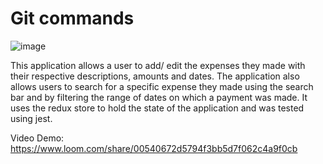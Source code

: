 # Git commands
![image](https://user-images.githubusercontent.com/82429124/211688242-f734f421-92fa-447e-9b05-f389c3998a3a.png)

This application allows a user to add/ edit the expenses they made with their respective descriptions, amounts and dates. The application also allows users to search for a specific expense they made using the search bar and by filtering the range of dates on which a payment was made. It uses the redux store to hold the state of the application and was tested using jest. 

Video Demo: https://www.loom.com/share/00540672d5794f3bb5d7f062c4a9f0cb

